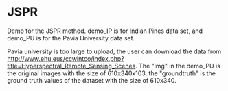 # JSPR
Demo for the JSPR method. demo_IP is for Indian Pines data set, and demo_PU is for the Pavia University data set.

Pavia university is too large to upload, the user can download the data from http://www.ehu.eus/ccwintco/index.php?title=Hyperspectral_Remote_Sensing_Scenes.
The "img" in the demo_PU is the original images with the size of 610x340x103, the "groundtruth" is the ground truth values of the dataset with the size of 610x340.
